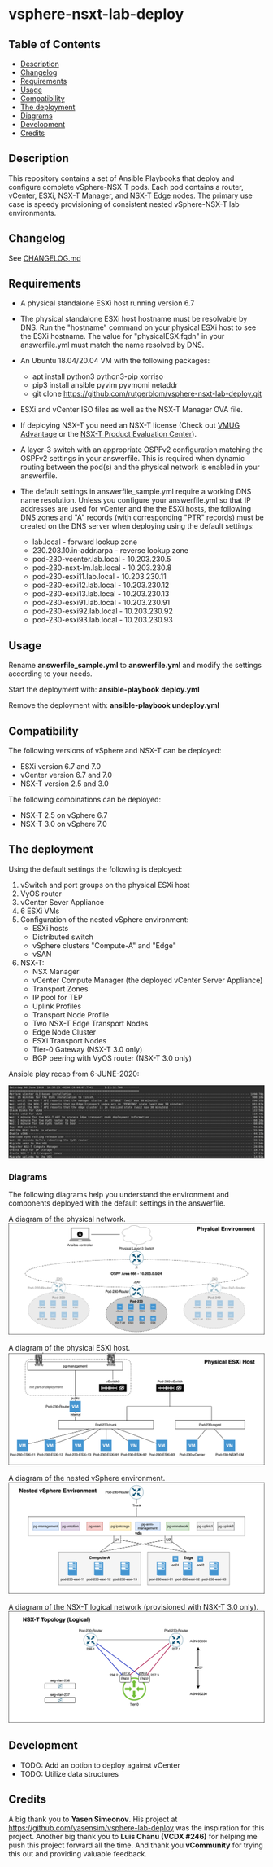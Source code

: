 # vsphere-nsxt-lab-deploy

## Table of Contents

* [Description](#Description)
* [Changelog](#Changelog)
* [Requirements](#Requirements)
* [Usage](#Usage)
* [Compatibility](#Compatibility)
* [The deployment](#The-deployment)
* [Diagrams](#Diagrams)
* [Development](#Development)
* [Credits](#Credits)

## Description

This repository contains a set of Ansible Playbooks that deploy and configure complete vSphere-NSX-T pods. Each pod contains a router, vCenter, ESXi, NSX-T Manager, and NSX-T Edge nodes. The primary use case is speedy provisioning of consistent nested vSphere-NSX-T lab environments.

## Changelog

See [CHANGELOG.md](CHANGELOG.md)

## Requirements

* A physical standalone ESXi host running version 6.7
* The physical standalone ESXi host hostname must be resolvable by DNS. Run the "hostname" command on your physical ESXi host to see the ESXi hostname. The value for "physicalESX.fqdn" in your answerfile.yml must match the name resolved by DNS. 
* An Ubuntu 18.04/20.04 VM with the following packages:
  * apt install python3 python3-pip xorriso
  * pip3 install ansible pyvim pyvmomi netaddr
  * git clone https://github.com/rutgerblom/vsphere-nsxt-lab-deploy.git
* ESXi and vCenter ISO files as well as the NSX-T Manager OVA file.
* If deploying NSX-T you need an NSX-T license (Check out [VMUG Advantage](https://www.vmug.com/membership/vmug-advantage-membership) or the [NSX-T Product Evaluation Center](https://my.vmware.com/web/vmware/evalcenter?p=nsx-t-eval)).
* A layer-3 switch with an appropriate OSPFv2 configuration matching the OSPFv2 settings in your answerfile. This is required when dynamic routing between the pod(s) and the physical network is enabled in your answerfile.
* The default settings in answerfile_sample.yml require a working DNS name resolution. Unless you configure your answerfile.yml so that IP addresses are used for vCenter and the the ESXi hosts, the following DNS zones and "A" records (with corresponding "PTR" records) must be created on the DNS server when deploying using the default settings:

  * lab.local                 - forward lookup zone
  * 230.203.10.in-addr.arpa   - reverse lookup zone 
  * pod-230-vcenter.lab.local - 10.203.230.5
  * pod-230-nsxt-lm.lab.local - 10.203.230.8
  * pod-230-esxi11.lab.local  - 10.203.230.11
  * pod-230-esxi12.lab.local  - 10.203.230.12
  * pod-230-esxi13.lab.local  - 10.203.230.13
  * pod-230-esxi91.lab.local  - 10.203.230.91
  * pod-230-esxi92.lab.local  - 10.203.230.92
  * pod-230-esxi93.lab.local  - 10.203.230.93

## Usage

Rename **answerfile_sample.yml** to **answerfile.yml** and modify the settings according to your needs. 

Start the deployment with: **ansible-playbook deploy.yml**

Remove the deployment with: **ansible-playbook undeploy.yml**

## Compatibility

The following versions of vSphere and NSX-T can be deployed:
* ESXi version 6.7 and 7.0
* vCenter version 6.7 and 7.0
* NSX-T version 2.5 and 3.0

The following combinations can be deployed:
* NSX-T 2.5 on vSphere 6.7
* NSX-T 3.0 on vSphere 7.0

## The deployment

Using the default settings the following is deployed:
1. vSwitch and port groups on the physical ESXi host
1. VyOS router
1. vCenter Sever Appliance
1. 6 ESXi VMs
1. Configuration of the nested vSphere environment:
   * ESXi hosts
   * Distributed switch
   * vSphere clusters "Compute-A" and "Edge"
   * vSAN
1. NSX-T:
   * NSX Manager
   * vCenter Compute Manager (the deployed vCenter Server Appliance)
   * Transport Zones
   * IP pool for TEP
   * Uplink Profiles
   * Transport Node Profile
   * Two NSX-T Edge Transport Nodes
   * Edge Node Cluster
   * ESXi Transport Nodes
   * Tier-0 Gateway (NSX-T 3.0 only)
   * BGP peering with VyOS router (NSX-T 3.0 only)

Ansible play recap from 6-JUNE-2020:

![](images/play-recap.png)

### Diagrams

The following diagrams help you understand the environment and components deployed with the default settings in the answerfile.

A diagram of the physical network.
![Physicaloverview](images/vsphere-nsxt-deploy-pod2phys.png)

A diagram of the physical ESXi host.
![PhysicalESXi](images/vsphere-nsxt-deploy-phys.png)

A diagram of the nested vSphere environment.
![Logicaloverview](images/vsphere-nsxt-deploy-log.png)

A diagram of the NSX-T logical network (provisioned with NSX-T 3.0 only).
![Logicalnsxoverview](images/vsphere-nsxt-deploy-nsx.png)

## Development

* TODO: Add an option to deploy against vCenter
* TODO: Utilize data structures

## Credits

A big thank you to **Yasen Simeonov**. His project at https://github.com/yasensim/vsphere-lab-deploy was the inspiration for this project. Another big thank you to **Luis Chanu (VCDX #246)** for helping me push this project forward all the time. And thank you **vCommunity** for trying this out and providing valuable feedback.
